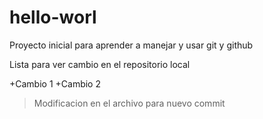 # hello-worl


Proyecto inicial para aprender a manejar y usar git y github




Lista para ver cambio en el repositorio local 

+Cambio 1
+Cambio 2 

> Modificacion en el archivo para nuevo commit